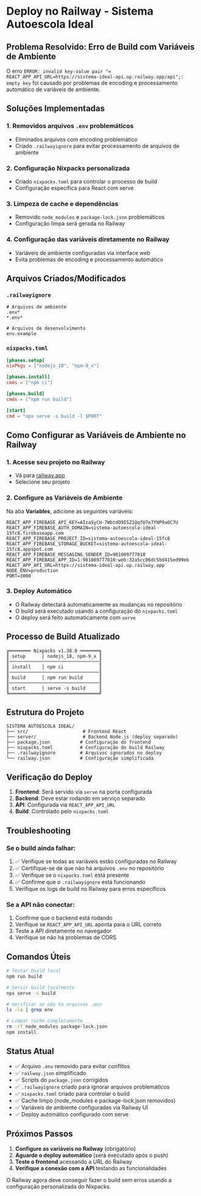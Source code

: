 # Deploy no Railway - Sistema Autoescola Ideal

## Problema Resolvido: Erro de Build com Variáveis de Ambiente

O erro `ERROR: invalid key-value pair "= REACT_APP_API_URL=https://sistema-ideal-api.up.railway.app/api";: empty key` foi causado por problemas de encoding e processamento automático de variáveis de ambiente.

## Soluções Implementadas

### 1. **Removidos arquivos `.env` problemáticos**
- Eliminados arquivos com encoding problemático
- Criado `.railwayignore` para evitar processamento de arquivos de ambiente

### 2. **Configuração Nixpacks personalizada**
- Criado `nixpacks.toml` para controlar o processo de build
- Configuração específica para React com serve

### 3. **Limpeza de cache e dependências**
- Removido `node_modules` e `package-lock.json` problemáticos
- Configuração limpa será gerada no Railway

### 4. **Configuração das variáveis diretamente no Railway**
- Variáveis de ambiente configuradas via interface web
- Evita problemas de encoding e processamento automático

## Arquivos Criados/Modificados

### `.railwayignore`
```
# Arquivos de ambiente
.env*
*.env*

# Arquivos de desenvolvimento
env.example
```

### `nixpacks.toml`
```toml
[phases.setup]
nixPkgs = ["nodejs_18", "npm-9_x"]

[phases.install]
cmds = ["npm ci"]

[phases.build]
cmds = ["npm run build"]

[start]
cmd = "npx serve -s build -l $PORT"
```

## Como Configurar as Variáveis de Ambiente no Railway

### 1. Acesse seu projeto no Railway
- Vá para [railway.app](https://railway.app)
- Selecione seu projeto

### 2. Configure as Variáveis de Ambiente
Na aba **Variables**, adicione as seguintes variáveis:

```
REACT_APP_FIREBASE_API_KEY=AIzaSyCH-7WbtdO9ISZ1QqfU7e7fNP9aOC7U
REACT_APP_FIREBASE_AUTH_DOMAIN=sistema-autoescola-ideal-15fc8.firebaseapp.com
REACT_APP_FIREBASE_PROJECT_ID=sistema-autoescola-ideal-15fc8
REACT_APP_FIREBASE_STORAGE_BUCKET=sistema-autoescola-ideal-15fc8.appspot.com
REACT_APP_FIREBASE_MESSAGING_SENDER_ID=981089777010
REACT_APP_FIREBASE_APP_ID=1:981089777010:web:32a5cc06dc5bd415ed99eb
REACT_APP_API_URL=https://sistema-ideal-api.up.railway.app
NODE_ENV=production
PORT=3000
```

### 3. Deploy Automático
- O Railway detectará automaticamente as mudanças no repositório
- O build será executado usando a configuração do `nixpacks.toml`
- O deploy será feito automaticamente com `serve`

## Processo de Build Atualizado

```
╔════════ Nixpacks v1.38.0 ═══════╗
║ setup      │ nodejs_18, npm-9_x ║
║─────────────────────────────────║
║ install    │ npm ci             ║
║─────────────────────────────────║
║ build      │ npm run build      ║
║─────────────────────────────────║
║ start      │ serve -s build     ║
╚═════════════════════════════════╝
```

## Estrutura do Projeto

```
SISTEMA AUTOESCOLA IDEAL/
├── src/                    # Frontend React
├── server/                 # Backend Node.js (deploy separado)
├── package.json           # Configuração do frontend
├── nixpacks.toml          # Configuração do build Railway
├── .railwayignore         # Arquivos ignorados no deploy
└── railway.json           # Configuração simplificada
```

## Verificação do Deploy

1. **Frontend**: Será servido via `serve` na porta configurada
2. **Backend**: Deve estar rodando em serviço separado
3. **API**: Configurada via `REACT_APP_API_URL`
4. **Build**: Controlado pelo `nixpacks.toml`

## Troubleshooting

### Se o build ainda falhar:
1. ✅ Verifique se todas as variáveis estão configuradas no Railway
2. ✅ Certifique-se de que não há arquivos `.env` no repositório  
3. ✅ Verifique se o `nixpacks.toml` está presente
4. ✅ Confirme que o `.railwayignore` está funcionando
5. Verifique os logs de build no Railway para erros específicos

### Se a API não conectar:
1. Confirme que o backend está rodando
2. Verifique se `REACT_APP_API_URL` aponta para o URL correto
3. Teste a API diretamente no navegador
4. Verifique se não há problemas de CORS

## Comandos Úteis

```bash
# Testar build local
npm run build

# Servir build localmente
npx serve -s build

# Verificar se não há arquivos .env
ls -la | grep env

# Limpar cache completamente
rm -rf node_modules package-lock.json
npm install
```

## Status Atual
- ✅ Arquivo `.env` removido para evitar conflitos
- ✅ `railway.json` simplificado
- ✅ Scripts do `package.json` corrigidos
- ✅ `.railwayignore` criado para ignorar arquivos problemáticos
- ✅ `nixpacks.toml` criado para controlar o build
- ✅ Cache limpo (node_modules e package-lock.json removidos)
- ✅ Variáveis de ambiente configuradas via Railway UI
- ✅ Deploy automático configurado com serve

## Próximos Passos

1. **Configure as variáveis no Railway** (obrigatório)
2. **Aguarde o deploy automático** (será executado após o push)
3. **Teste o frontend** acessando a URL do Railway
4. **Verifique a conexão com a API** testando as funcionalidades

O Railway agora deve conseguir fazer o build sem erros usando a configuração personalizada do Nixpacks. 